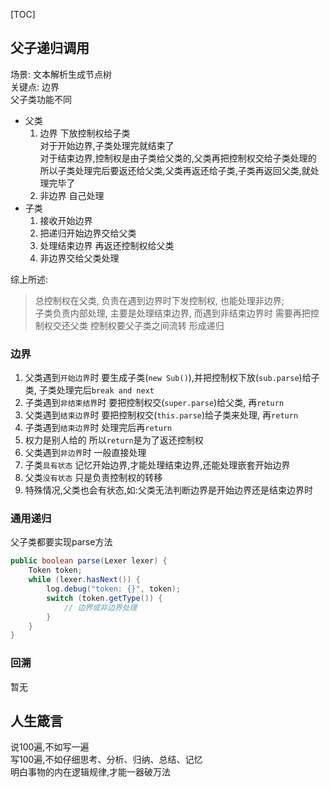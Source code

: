 [TOC]

## 父子递归调用
场景: 文本解析生成节点树  
关键点: 边界  
父子类功能不同
* 父类 
    1. 边界 下放控制权给子类  
    对于开始边界,子类处理完就结束了  
    对于结束边界,控制权是由子类给父类的,父类再把控制权交给子类处理的  
    所以子类处理完后要返还给父类,父类再返还给子类,子类再返回父类,就处理完毕了
    2. 非边界 自己处理
* 子类 
    1. 接收开始边界
    2. 把递归开始边界交给父类
    3. 处理结束边界 再返还控制权给父类
    4. 非边界交给父类处理
    
综上所述:
> 总控制权在父类, 负责在遇到边界时下发控制权, 也能处理非边界;  
> 子类负责内部处理, 主要是处理结束边界, 而遇到非结束边界时 需要再把控制权交还父类
> 控制权要父子类之间流转 形成递归
>
### 边界
1. 父类遇到`开始边界`时 要生成子类(`new Sub()`),并把控制权下放(`sub.parse`)给子类, 子类处理完后`break and next`
2. 子类遇到`非结束结界`时  要把控制权交(`super.parse`)给父类, 再`return`
3. 父类遇到`结束边界`时 要把控制权交(`this.parse`)给子类来处理, 再`return`
4. 子类遇到`结束边界`时 处理完后再`return`
5. 权力是别人给的 所以`return`是为了返还控制权
6. 父类遇到`非边界`时 一般直接处理
7. 子类`具有状态` 记忆开始边界,才能处理结束边界,还能处理嵌套开始边界  
8. 父类`没有状态` 只是负责控制权的转移
9. 特殊情况,父类也会有状态,如:父类无法判断边界是开始边界还是结束边界时

### 通用递归
父子类都要实现parse方法
```java
public boolean parse(Lexer lexer) {
    Token token;
    while (lexer.hasNext()) {
        log.debug("token: {}", token);
        switch (token.getType()) {
            // 边界或非边界处理
        }
    }
}
```


### 回溯
暂无

## 人生箴言
说100遍,不如写一遍  
写100遍,不如仔细思考、分析、归纳、总结、记忆  
明白事物的内在逻辑规律,才能一器破万法  